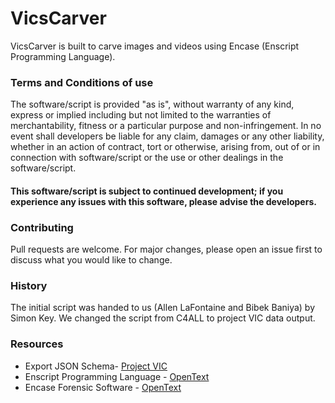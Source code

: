 # VicsCarver 

VicsCarver is built to carve images and videos using Encase (Enscript Programming Language).  

### Terms and Conditions of use

The software/script is provided "as is", without warranty of any kind, express or implied including but not limited to the warranties of merchantability, fitness or a particular purpose and non-infringement. In no event shall developers be liable for any claim, damages or any other liability, whether in an action of contract, tort or otherwise, arising from, out of or in connection with software/script or the use or other dealings in the software/script.

#### This software/script is subject to continued development; if you experience any issues with this software, please advise the developers.

### Contributing
Pull requests are welcome. For major changes, please open an issue first to discuss what you would like to change.

### History

The initial script was handed to us (Allen LaFontaine and Bibek Baniya) by Simon Key. We changed the script from C4ALL to project VIC data output.

### Resources
* Export JSON Schema- [Project VIC](https://www.projectvic.org/contact/)
* Enscript Programming Language - [OpenText](https://developer.opentext.com/)
* Encase Forensic Software - [OpenText](https://security.opentext.com/encase-forensic)
